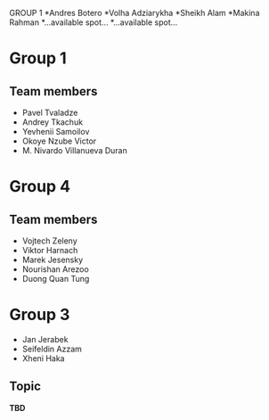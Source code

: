 GROUP 1
  *Andres Botero
  *Volha Adziarykha
  *Sheikh Alam
  *Makina Rahman
  *...available spot...
  *...available spot...
  
  

# Group 1
## Team members
* Pavel Tvaladze
* Andrey Tkachuk
* Yevhenii Samoilov
* Okoye Nzube Victor
* M. Nivardo Villanueva Duran

# Group 4
## Team members
* Vojtech Zeleny
* Viktor Harnach
* Marek Jesensky
* Nourishan Arezoo
* Duong Quan Tung


# Group 3
* Jan Jerabek
* Seifeldin Azzam
* Xheni Haka

## Topic
**TBD**
